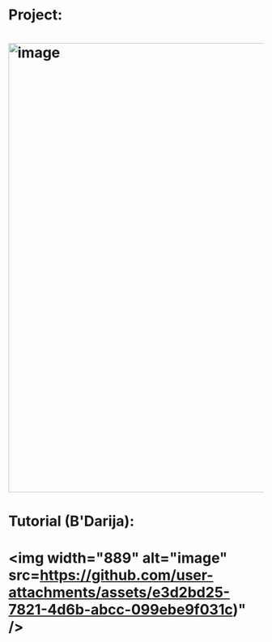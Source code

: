 <h1>Project: <h1>
<img width="889" alt="image" src="https://github.com/user-attachments/assets/ebf7bffd-ff6a-421e-b002-8ff35af1e60b" />

<h1>Tutorial (B'Darija): <h1>

<a ><img width="889" alt="image" src=https://github.com/user-attachments/assets/e3d2bd25-7821-4d6b-abcc-099ebe9f031c)" /> </a>

